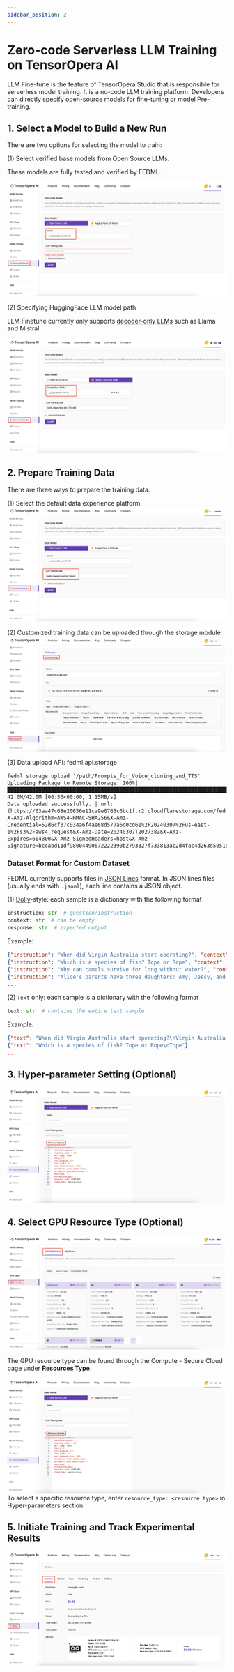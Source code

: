 ```yaml
---
sidebar_position: 2
---
```


# Zero-code Serverless LLM Training on TensorOpera AI

LLM Fine-tune is the feature of TensorOpera Studio that is responsible for serverless model training. It is a no-code LLM training platform. Developers can directly specify open-source models for fine-tuning or model Pre-training.

## 1. Select a Model to Build a New Run

There are two options for selecting the model to train:

(1) Select verified base models from Open Source LLMs.

These models are fully tested and verified by FEDML.

![Select a Base Model](static/image/select_base_model.png)

(2) Specifying HuggingFace LLM model path

LLM Finetune currently only supports [decoder-only LLMs](https://cameronrwolfe.substack.com/p/decoder-only-transformers-the-workhorse) such as Llama and Mistral.

![Select a Model Path](static/image/select_model_path.png)

## 2. Prepare Training Data

There are three ways to prepare the training data.

(1) Select the default data experience platform
![Select Data](static/image/select_data.png)

(2) Customized training data can be uploaded through the storage module
![Customize Training Data](static/image/training_data.png)

(3) Data upload API: fedml.api.storage

```
fedml storage upload '/path/Prompts_for_Voice_cloning_and_TTS'
Uploading Package to Remote Storage: 100%|██████████████████████████████████████████████████████████████████████████████████████████████████████████████████████████████████████████████████████████████████| 42.0M/42.0M [00:36<00:00, 1.15MB/s]
Data uploaded successfully. | url: (https://03aa47c68e20656e11ca9e0765c6bc1f.r2.cloudflarestorage.com/fedml/3631/Prompts_for_Voice_cloning_and_TTS.zip?X-Amz-Algorithm=AWS4-HMAC-SHA256&X-Amz-Credential=52d6cf37c034a6f4ae68d577a6c0cd61%2F20240307%2Fus-east-1%2Fs3%2Faws4_request&X-Amz-Date=20240307T202738Z&X-Amz-Expires=604800&X-Amz-SignedHeaders=host&X-Amz-Signature=bccabd11df98004490672222390b2793327f733813ac2d4fac4d263d50516947)
```

### Dataset Format for Custom Dataset

FEDML currently supports files in [JSON Lines](https://jsonlines.org/) format.
In JSON lines files (usually ends with `.jsonl`), each line contains a JSON object.

(1) [Dolly](https://huggingface.co/datasets/databricks/databricks-dolly-15k)-style:
each sample is a dictionary with the following format

```python
instruction: str  # question/instruction
context: str  # can be empty
response: str  # expected output
```

Example:

```json lines
{"instruction": "When did Virgin Australia start operating?", "context": "Virgin Australia, the trading name of Virgin Australia Airlines Pty Ltd, is an Australian-based airline. It is the largest airline by fleet size to use the Virgin brand. It commenced services on 31 August 2000 as Virgin Blue, with two aircraft on a single route. It suddenly found itself as a major airline in Australia's domestic market after the collapse of Ansett Australia in September 2001. The airline has since grown to directly serve 32 cities in Australia, from hubs in Brisbane, Melbourne and Sydney.", "response": "Virgin Australia commenced services on 31 August 2000 as Virgin Blue, with two aircraft on a single route."}
{"instruction": "Which is a species of fish? Tope or Rope", "context": "", "response": "Tope"}
{"instruction": "Why can camels survive for long without water?", "context": "", "response": "Camels use the fat in their humps to keep them filled with energy and hydration for long periods of time."}
{"instruction": "Alice's parents have three daughters: Amy, Jessy, and what's the name of the third daughter?", "context": "", "response": "The name of the third daughter is Alice"}
...
```

(2) `Text` only: each sample is a dictionary with the following format

```python
text: str  # contains the entire text sample
```

Example:

```json lines
{"text": "When did Virgin Australia start operating?\nVirgin Australia, the trading name of Virgin Australia Airlines Pty Ltd, is an Australian-based airline. It is the largest airline by fleet size to use the Virgin brand. It commenced services on 31 August 2000 as Virgin Blue, with two aircraft on a single route. It suddenly found itself as a major airline in Australia's domestic market after the collapse of Ansett Australia in September 2001. The airline has since grown to directly serve 32 cities in Australia, from hubs in Brisbane, Melbourne and Sydney.\nVirgin Australia commenced services on 31 August 2000 as Virgin Blue, with two aircraft on a single route."}
{"text": "Which is a species of fish? Tope or Rope\nTope"}
...
```

## 3. Hyper-parameter Setting (Optional)

![Hyperparameter Setting](static/image/hyperparameter_setting.png)

## 4. Select GPU Resource Type (Optional)

![Hyperparameter Setting](static/image/gpu_resource.png)

The GPU resource type can be found through the Compute - Secure Cloud page under **Resources Type**.

![Hyperparameter Setting](static/image/hyperparameter_setting.png)
To select a specific resource type, enter `resource_type: <resource type>` in Hyper-parameters section

## 5. Initiate Training and Track Experimental Results

![Initiate Training](static/image/initiate_training.png)
